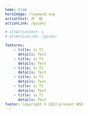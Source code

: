 ```yaml
---
home: true
heroImage: /logowsd.svg
actionText: 开  始
actionLink: /guide/

# altActionText: L
# altActionLink: /guide/

features:
    - title: 👍 T1
      details: Test
    - title: 👍 T1
      details: Test
    - title: 👍 T1
      details: Test
    - title: 👍 T1
      details: Test
    - title: 👍 T1
      details: Test
    - title: 👍 T1
      details: Test
footer: Copyright © 2022-present WSD
---
```

